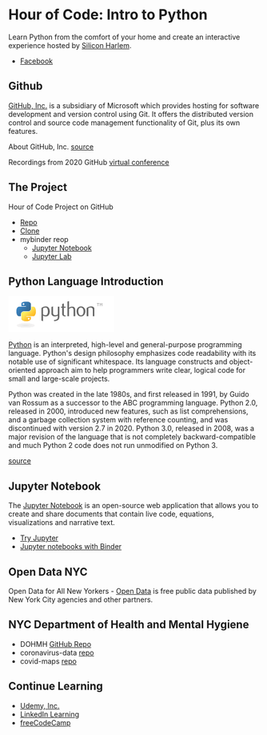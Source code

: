 # Hour of Code: Intro to Python

Learn Python from the comfort of your home and create an interactive experience hosted by [Silicon Harlem](http://siliconharlem.net/).
- [Facebook](https://www.facebook.com/siliconharlem/)

## Github

[GitHub, Inc.](https://github.com/) is a subsidiary of Microsoft which provides hosting for software development and version control using Git. It offers the distributed version control and source code management functionality of Git, plus its own features.

About GitHub, Inc. [source](https://en.wikipedia.org/wiki/GitHub)

Recordings from 2020 GitHub [virtual conference](https://githubuniverse.com/)

## The Project

Hour of Code Project on GitHub

- [Repo](https://github.com/berryny/hourofcode_python)
- [Clone](https://github.com/berryny/hourofcode_python.git)
- mybinder reop
    - [Jupyter Notebook](https://mybinder.org/v2/gh/berryny/hourofcode_python.git/HEAD)
    - [Jupyter Lab](https://mybinder.org/v2/gh/berryny/hourofcode_python.git/HEAD?urlpath=lab)

## Python Language Introduction

![](python-logo.gif)

[Python](https://www.python.org/) is an interpreted, high-level and general-purpose programming language. Python's design philosophy emphasizes code readability with its notable use of significant whitespace. Its language constructs and object-oriented approach aim to help programmers write clear, logical code for small and large-scale projects.

Python was created in the late 1980s, and first released in 1991, by Guido van Rossum as a successor to the ABC programming language. Python 2.0, released in 2000, introduced new features, such as list comprehensions, and a garbage collection system with reference counting, and was discontinued with version 2.7 in 2020. Python 3.0, released in 2008, was a major revision of the language that is not completely backward-compatible and much Python 2 code does not run unmodified on Python 3.

[source](https://en.wikipedia.org/wiki/Python_%28programming_language%29)

## Jupyter Notebook

The [Jupyter Notebook](https://jupyter.org/) is an open-source web application that allows you to create and share documents that contain live code, equations, visualizations and narrative text. 

- [Try Jupyter](https://jupyter.org/try)
- [Jupyter notebooks with Binder](https://mybinder.org/)

## Open Data NYC

Open Data for All New Yorkers - [Open Data](https://opendata.cityofnewyork.us/) is free public data published by New York City agencies and other partners.


## NYC Department of Health and Mental Hygiene

- DOHMH [GitHub Repo](https://github.com/nychealth)
- coronavirus-data [repo](https://github.com/nychealth/coronavirus-data) 
- covid-maps [repo](https://github.com/nychealth/covid-maps)

## Continue Learning

- [Udemy, Inc.](https://www.udemy.com/)
- [LinkedIn Learning](https://www.lynda.com/)
- [freeCodeCamp](https://www.freecodecamp.org/)